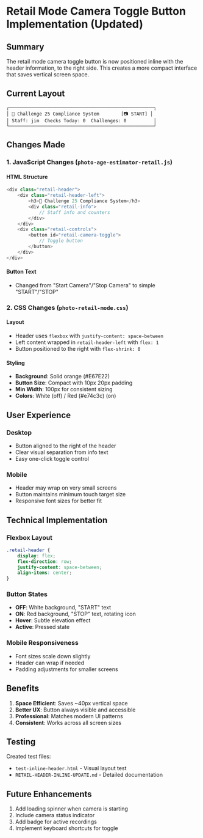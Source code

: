 # Retail Mode Camera Toggle Button Implementation (Updated)

## Summary
The retail mode camera toggle button is now positioned inline with the header information, to the right side. This creates a more compact interface that saves vertical screen space.

## Current Layout

```
┌─────────────────────────────────────────────────────┐
│ 🏪 Challenge 25 Compliance System        [📷 START] │
│ Staff: jim  Checks Today: 0  Challenges: 0          │
└─────────────────────────────────────────────────────┘
```

## Changes Made

### 1. JavaScript Changes (`photo-age-estimator-retail.js`)

#### HTML Structure
```javascript
<div class="retail-header">
    <div class="retail-header-left">
        <h3>🏪 Challenge 25 Compliance System</h3>
        <div class="retail-info">
            // Staff info and counters
        </div>
    </div>
    <div class="retail-controls">
        <button id="retail-camera-toggle">
            // Toggle button
        </button>
    </div>
</div>
```

#### Button Text
- Changed from "Start Camera"/"Stop Camera" to simple "START"/"STOP"

### 2. CSS Changes (`photo-retail-mode.css`)

#### Layout
- Header uses `flexbox` with `justify-content: space-between`
- Left content wrapped in `retail-header-left` with `flex: 1`
- Button positioned to the right with `flex-shrink: 0`

#### Styling
- **Background**: Solid orange (#E67E22)
- **Button Size**: Compact with 10px 20px padding
- **Min Width**: 100px for consistent sizing
- **Colors**: White (off) / Red (#e74c3c) (on)

## User Experience

### Desktop
- Button aligned to the right of the header
- Clear visual separation from info text
- Easy one-click toggle control

### Mobile
- Header may wrap on very small screens
- Button maintains minimum touch target size
- Responsive font sizes for better fit

## Technical Implementation

### Flexbox Layout
```css
.retail-header {
    display: flex;
    flex-direction: row;
    justify-content: space-between;
    align-items: center;
}
```

### Button States
- **OFF**: White background, "START" text
- **ON**: Red background, "STOP" text, rotating icon
- **Hover**: Subtle elevation effect
- **Active**: Pressed state

### Mobile Responsiveness
- Font sizes scale down slightly
- Header can wrap if needed
- Padding adjustments for smaller screens

## Benefits

1. **Space Efficient**: Saves ~40px vertical space
2. **Better UX**: Button always visible and accessible
3. **Professional**: Matches modern UI patterns
4. **Consistent**: Works across all screen sizes

## Testing

Created test files:
- `test-inline-header.html` - Visual layout test
- `RETAIL-HEADER-INLINE-UPDATE.md` - Detailed documentation

## Future Enhancements

1. Add loading spinner when camera is starting
2. Include camera status indicator
3. Add badge for active recordings
4. Implement keyboard shortcuts for toggle

